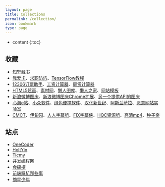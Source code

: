 ```yaml
---
layout: page
title: Collections
permalink: /collection/
icon: bookmark
type: page
---
```


* content
{:toc}


## 收藏

* [知轩藏书](http://www.zxcs8.com)
* [我爱卡](https://bbs.51credit.com/)、[求职防坑](https://beantu.cc)、[TensorFlow教程](http://www.tensorflowjiaocheng.com/)
* [12306订票助手](http://www.fishlee.net)、[工资计算器](http://salarycalculator.sinaapp.com/city/chongqing)、[房贷计算器](http://fangd.sinaapp.com)
* [HTML5炫画](http://www.html5tricks.com)、[素材网](http://www.xwcms.net)、[懒人图库](http://www.lanrentuku.com)、[懒人之家](http://www.lanrenzhijia.com)、[网站模板](http://www.mycodes.net/153/)
* [新浪微博图床](http://weibo.com/minipublish)、[新浪微博图床Chrome扩展](https://github.com/Suxiaogang/WeiboPicBed)、[另一个提供API的图床](https://sm.ms/)
* [心海e站](http://hrtsea.com)、[小众软件](http://www.appinn.com/)、[绿色便携软件](https://www.portablesoft.org/)、[汉化新世纪](http://www.hanzify.org)、[阿斯兰萨拉](https://www.ssdax.com/)、[恶意网站实验室](http://www.mwsl.org.cn)
* [CMCT](https://cmct.tv/?fromuid=72191)、[伊甸园](http://bbs.sfile2012.com)、[人人字幕组](http://www.zimuzu.tv/)、[FIX字幕侠](http://www.zimuxia.cn/)、[HQC资源组](http://www.gscq.me/)、[高清mp4](http://www.mp4ba.la)、[种子帝](https://www.zhongzidi.com/)


## 站点

* [OneCoder](http://www.coderli.com)
* [HoltYin](https://holtyin.github.io/)
* [Ticmy](http://www.ticmy.com)
* [并发编程网](http://ifeve.com)
* [会摇摆](http://www.huiyaobai.com/)
* [前端踩坑那些事](https://www.febugs.com/)
* [摘星少年](http://www.cymin.cn/)